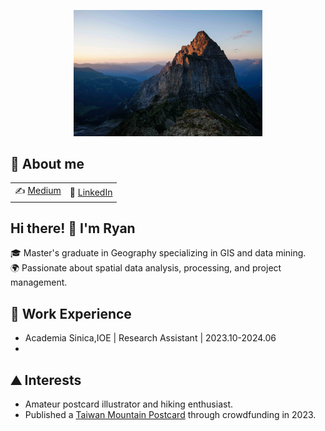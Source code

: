 <p align="center">
<img src="https://raw.githubusercontent.com/ryanma20/ryanma20/refs/heads/main/pic.jpeg" alt="image" style="width:60%;">


## 📌 About me
| | |
| :--- | :--- |
| ✍️ [Medium](https://medium.com/@mmaryan73) | 💼 [LinkedIn](https://www.linkedin.com/in/zhi-yang-m-043808217/)|


## Hi there! 👋 I'm Ryan

🎓 Master's graduate in Geography specializing in GIS and data mining.  
🌍 Passionate about spatial data analysis, processing, and project management.

## 💼 Work Experience
- Academia Sinica,IOE | Research Assistant | 2023.10-2024.06 
- 
  
## ⛰️ Interests
- Amateur postcard illustrator and hiking enthusiast.  
- Published a [Taiwan Mountain Postcard](https://www.zeczec.com/projects/mtpostcard) through crowdfunding in 2023.


